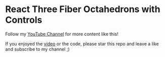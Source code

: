 # React Three Fiber Octahedrons with Controls

Follow my [YouTube Channel](https://www.youtube.com/@imtheprinz) for more content like this!

If you enjoyed the [video](https://www.youtube.com/watch?v=kdg_xePpwQc&ab_channel=FrancescoRizzello) or the code, please star this repo and leave a like and subscribe to my channel ;)

